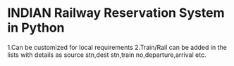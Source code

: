 INDIAN Railway Reservation System in Python
===========================


1.Can be customized for local requirements
2.Train/Rail can be added in the lists with details as source stn,dest stn,train no,departure,arrival etc.
